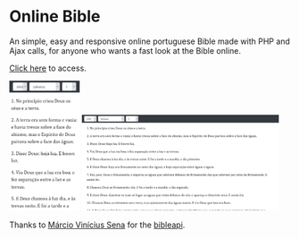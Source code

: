 # Online Bible

An simple, easy and responsive online portuguese Bible made with PHP and Ajax calls, for anyone who wants a fast look at the Bible online.

[Click here](http://caiolucas.com.br/bible) to access.

<img src="screenshots/Mobile.png" width="25%" /> <img src="screenshots/Desktop.png" width="70%" />

Thanks to [Márcio Vinícius Sena](https://github.com/marciovsena) for the [bibleapi](https://github.com/marciovsena/bibleapi).
